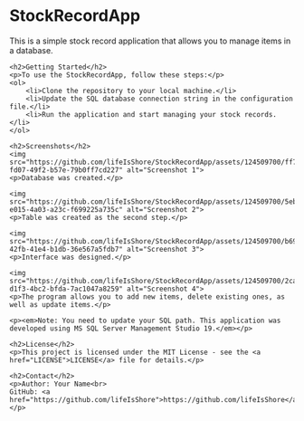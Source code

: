 <!DOCTYPE html>
<html lang="en">
<head>
    <meta charset="UTF-8">
    <meta name="viewport" content="width=device-width, initial-scale=1.0">
    <title>StockRecordApp</title>
</head>
<body>
    <h1>StockRecordApp</h1>
    <p>This is a simple stock record application that allows you to manage items in a database.</p>

    <h2>Getting Started</h2>
    <p>To use the StockRecordApp, follow these steps:</p>
    <ol>
        <li>Clone the repository to your local machine.</li>
        <li>Update the SQL database connection string in the configuration file.</li>
        <li>Run the application and start managing your stock records.</li>
    </ol>

    <h2>Screenshots</h2>
    <img src="https://github.com/lifeIsShore/StockRecordApp/assets/124509700/ff7016d5-fd07-49f2-b57e-79b0ff7cd227" alt="Screenshot 1">
    <p>Database was created.</p>

    <img src="https://github.com/lifeIsShore/StockRecordApp/assets/124509700/5eb690de-e015-4a03-a23c-f699225a735c" alt="Screenshot 2">
    <p>Table was created as the second step.</p>

    <img src="https://github.com/lifeIsShore/StockRecordApp/assets/124509700/b6998555-42fb-41e4-b1db-36e567a5fdb7" alt="Screenshot 3">
    <p>Interface was designed.</p>

    <img src="https://github.com/lifeIsShore/StockRecordApp/assets/124509700/2ca11706-d1f3-4bc2-bfda-7ac1047a8259" alt="Screenshot 4">
    <p>The program allows you to add new items, delete existing ones, as well as update items.</p>

    <p><em>Note: You need to update your SQL path. This application was developed using MS SQL Server Management Studio 19.</em></p>

    <h2>License</h2>
    <p>This project is licensed under the MIT License - see the <a href="LICENSE">LICENSE</a> file for details.</p>

    <h2>Contact</h2>
    <p>Author: Your Name<br>
    GitHub: <a href="https://github.com/lifeIsShore">https://github.com/lifeIsShore</a></p>
</body>
</html>
